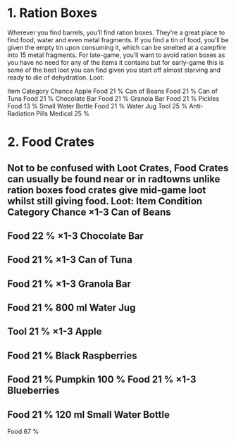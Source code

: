 # 1. Ration Boxes

Wherever you find barrels, you’ll find ration boxes. They’re a great place to find food, water and even metal fragments. If you find a tin of food, you’ll be given the empty tin upon consuming it, which can be smelted at a campfire into 15 metal fragments. For late-game, you’ll want to avoid ration boxes as you have no need for any of the items it contains but for early-game this is some of the best loot you can find given you start off almost starving and ready to die of dehydration.
Loot: 
 
Item
Category
Chance
Apple
Food
21 %
Can of Beans
Food
21 %
Can of Tuna
Food
21 %
Chocolate Bar
Food
21 %
Granola Bar
Food
21 %
Pickles
Food
13 %
Small Water Bottle
Food
21 %
Water Jug
Tool
25 %
Anti-Radiation Pills
Medical
25 %
# 2. Food Crates

 
Not to be confused with Loot Crates, Food Crates can usually be found near or in radtowns unlike ration boxes food crates give mid-game loot whilst still giving food.
Loot:
Item
Condition
Category
Chance
×1-3
Can of Beans
-
Food
22 %
×1-3
Chocolate Bar
-
Food
21 %
×1-3
Can of Tuna
-
Food
21 %
×1-3
Granola Bar
-
Food
21 %
800 ml
Water Jug
-
Tool
21 %
×1-3
Apple
-
Food
21 %
Black Raspberries
-
Food
21 %
Pumpkin
100 %
Food
21 %
×1-3
Blueberries
-
Food
21 %
120 ml
Small Water Bottle
-
Food
67 %
